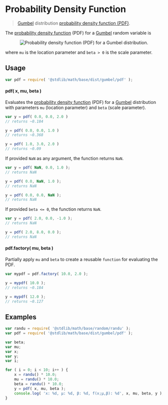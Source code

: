 # Probability Density Function

> [Gumbel][gumbel] distribution [probability density function (PDF)][pdf].


<section class="intro">

The [probability density function][pdf] (PDF) for a [Gumbel][gumbel] random variable is

<!-- <equation class="equation" label="eq:gumbel_pdf" align="center" raw="f(x;\mu,\beta) = \frac{1}{\beta}e^{-\left( \frac{x-\mu}{\beta}+e^{- \frac{x-\mu}{\beta}}\right)}" alt="Probability density function (PDF) for a Gumbel distribution."> -->

<div class="equation" align="center" data-raw-text="f(x;\mu,\beta) = \frac{1}{\beta}e^{-\left( \frac{x-\mu}{\beta}+e^{- \frac{x-\mu}{\beta}}\right)}" data-equation="eq:gumbel_pdf">
    <img src="" alt="Probability density function (PDF) for a Gumbel distribution.">
    <br>
</div>

<!-- </equation> -->

where `mu` is the location parameter and `beta > 0` is the scale parameter.

</section>

<!-- /.intro -->


<section class="usage">

## Usage

``` javascript
var pdf = require( '@stdlib/math/base/dist/gumbel/pdf' );
```

#### pdf( x, mu, beta )

Evaluates the [probability density function][pdf] (PDF) for a [Gumbel][gumbel] distribution with parameters `mu` (location parameter) and `beta` (scale parameter).

``` javascript
var y = pdf( 0.0, 0.0, 2.0 )
// returns ~0.184

y = pdf( 0.0, 0.0, 1.0 )
// returns ~0.368

y = pdf( 1.0, 3.0, 2.0 )
// returns ~0.09
```

If provided `NaN` as any argument, the function returns `NaN`.

``` javascript
var y = pdf( NaN, 0.0, 1.0 );
// returns NaN

y = pdf( 0.0, NaN, 1.0 );
// returns NaN

y = pdf( 0.0, 0.0, NaN );
// returns NaN
```

If provided `beta <= 0`, the function returns `NaN`.

``` javascript
var y = pdf( 2.0, 0.0, -1.0 );
// returns NaN

y = pdf( 2.0, 8.0, 0.0 );
// returns NaN
```

#### pdf.factory( mu, beta )

Partially apply `mu` and `beta` to create a reusable `function` for evaluating the PDF.

``` javascript
var mypdf = pdf.factory( 10.0, 2.0 );

y = mypdf( 10.0 );
// returns ~0.184

y = mypdf( 12.0 );
// returns ~0.127
```

</section>

<!-- /.usage -->


<section class="examples">

## Examples

``` javascript
var randu = require( '@stdlib/math/base/random/randu' );
var pdf = require( '@stdlib/math/base/dist/gumbel/pdf' );

var beta;
var mu;
var x;
var y;
var i;

for ( i = 0; i < 10; i++ ) {
    x = randu() * 10.0;
    mu = randu() * 10.0;
    beta = randu() * 10.0;
    y = pdf( x, mu, beta );
    console.log( 'x: %d, µ: %d, β: %d, f(x;µ,β): %d', x, mu, beta, y );
}
```

</section>

<!-- /.examples -->


<section class="links">

[gumbel]: https://en.wikipedia.org/wiki/Gumbel_distribution
[pdf]: https://en.wikipedia.org/wiki/Probability_density_function

</section>

<!-- /.links -->

